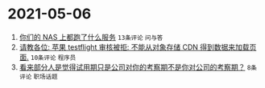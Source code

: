 # 2021-05-06

1. [你们的 NAS 上都跑了什么服务](https://www.v2ex.com/t/775071) `13条评论` `问与答`
1. [请教各位: 苹果 testflight 审核被拒: 不能从对象存储 CDN 得到数据来加载页面.](https://www.v2ex.com/t/775066) `10条评论` `程序员`
1. [看来部分人是觉得试用期只是公司对你的考察期不是你对公司的考察期？](https://www.v2ex.com/t/775072) `8条评论` `职场话题`
